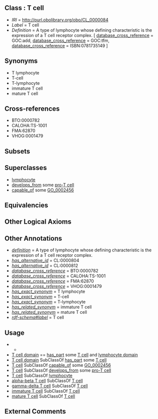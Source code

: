 
## Class : T cell

 * *IRI* = http://purl.obolibrary.org/obo/CL_0000084
 * *Label* = T cell
 * *Definition* = A type of lymphocyte whose defining characteristic is the expression of a T cell receptor complex. [ [database_cross_reference](../../ef/oboInOwl#hasDbXref.md) = GOC:add, [database_cross_reference](../../ef/oboInOwl#hasDbXref.md) = GOC:tfm, [database_cross_reference](../../ef/oboInOwl#hasDbXref.md) = ISBN:0781735149 ]

## Synonyms

 * T lymphocyte
 * T-cell
 * T-lymphocyte
 * immature T cell
 * mature T cell

## Cross-references

 * BTO:0000782
 * CALOHA:TS-1001
 * FMA:62870
 * VHOG:0001479

## Subsets


## Superclasses

 * [lymphocyte](../../CL/42/CL_0000542.md)
 * [develops_from](../../RO/02/RO_0002202.md) some [pro-T cell](../../CL/27/CL_0000827.md)
 * [capable_of](../../RO/15/RO_0002215.md) some [GO_0002456](../../GO/56/GO_0002456.md)

## Equivalencies


## Other Logical Axioms


## Other Annotations

 * *[definition](../../IAO/15/IAO_0000115.md)* = A type of lymphocyte whose defining characteristic is the expression of a T cell receptor complex.
 * *[has_alternative_id](../../Id/oboInOwl#hasAlternativeId.md)* = CL:0000804
 * *[has_alternative_id](../../Id/oboInOwl#hasAlternativeId.md)* = CL:0000812
 * *[database_cross_reference](../../ef/oboInOwl#hasDbXref.md)* = BTO:0000782
 * *[database_cross_reference](../../ef/oboInOwl#hasDbXref.md)* = CALOHA:TS-1001
 * *[database_cross_reference](../../ef/oboInOwl#hasDbXref.md)* = FMA:62870
 * *[database_cross_reference](../../ef/oboInOwl#hasDbXref.md)* = VHOG:0001479
 * *[has_exact_synonym](../../ym/oboInOwl#hasExactSynonym.md)* = T lymphocyte
 * *[has_exact_synonym](../../ym/oboInOwl#hasExactSynonym.md)* = T-cell
 * *[has_exact_synonym](../../ym/oboInOwl#hasExactSynonym.md)* = T-lymphocyte
 * *[has_related_synonym](../../ym/oboInOwl#hasRelatedSynonym.md)* = immature T cell
 * *[has_related_synonym](../../ym/oboInOwl#hasRelatedSynonym.md)* = mature T cell
 * *[rdf-schema#label](../../el/rdf-schema#label.md)* = T cell

## Usage

 * -
 * [T cell domain](../../UBERON/93/UBERON_0010393.md) == [has_part](../../BFO/51/BFO_0000051.md) some [T cell](../../CL/84/CL_0000084.md) and [lymphocyte domain](../../UBERON/94/UBERON_0010394.md)
 * [T cell domain](../../UBERON/93/UBERON_0010393.md) SubClassOf [has_part](../../BFO/51/BFO_0000051.md) some [T cell](../../CL/84/CL_0000084.md)
 * [T cell](../../CL/84/CL_0000084.md) SubClassOf [capable_of](../../RO/15/RO_0002215.md) some [GO_0002456](../../GO/56/GO_0002456.md)
 * [T cell](../../CL/84/CL_0000084.md) SubClassOf [develops_from](../../RO/02/RO_0002202.md) some [pro-T cell](../../CL/27/CL_0000827.md)
 * [T cell](../../CL/84/CL_0000084.md) SubClassOf [lymphocyte](../../CL/42/CL_0000542.md)
 * [alpha-beta T cell](../../CL/89/CL_0000789.md) SubClassOf [T cell](../../CL/84/CL_0000084.md)
 * [gamma-delta T cell](../../CL/98/CL_0000798.md) SubClassOf [T cell](../../CL/84/CL_0000084.md)
 * [immature T cell](../../CL/20/CL_0002420.md) SubClassOf [T cell](../../CL/84/CL_0000084.md)
 * [mature T cell](../../CL/19/CL_0002419.md) SubClassOf [T cell](../../CL/84/CL_0000084.md)

## External Comments

